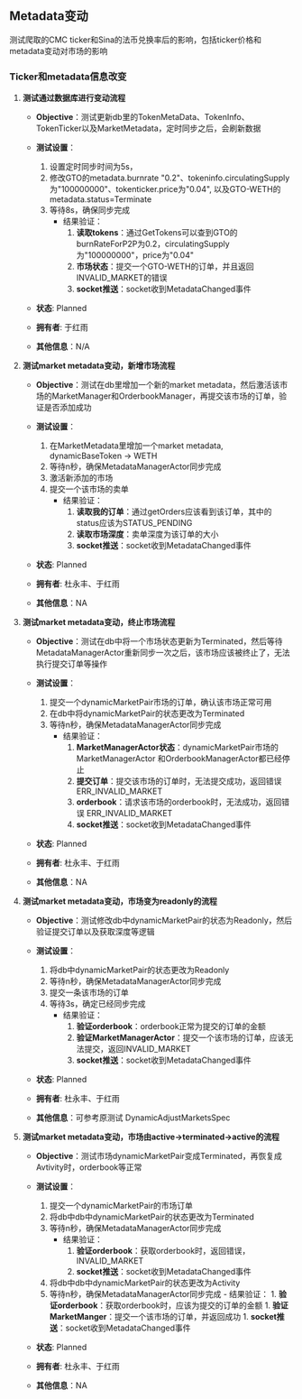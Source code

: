 ## Metadata变动

测试爬取的CMC ticker和Sina的法币兑换率后的影响，包括ticker价格和metadata变动对市场的影响

 ### Ticker和metadata信息改变
 
 1. **测试通过数据库进行变动流程**
     - **Objective**：测试更新db里的TokenMetaData、TokenInfo、TokenTicker以及MarketMetadata，定时同步之后，会刷新数据
 
     - **测试设置**：
         1. 设置定时同步时间为5s，
         1. 修改GTO的metadata.burnrate "0.2"、tokeninfo.circulatingSupply为"100000000"、tokenticker.price为"0.04", 以及GTO-WETH的metadata.status=Terminate
         1. 等待8s，确保同步完成
            - 结果验证：
                1. **读取tokens**：通过GetTokens可以查到GTO的burnRateForP2P为0.2，circulatingSupply为"100000000"，price为"0.04"
                1. **市场状态**：提交一个GTO-WETH的订单，并且返回INVALID_MARKET的错误
                1. **socket推送**：socket收到MetadataChanged事件
 
     - **状态**: Planned
 
     - **拥有者**: 于红雨
 
     - **其他信息**：N/A
     
 1. **测试market metadata变动，新增市场流程**
     - **Objective**：测试在db里增加一个新的market metadata，然后激活该市场的MarketManager和OrderbookManager，再提交该市场的订单，验证是否添加成功
  
     - **测试设置**：
  
         1. 在MarketMetadata里增加一个market metadata, dynamicBaseToken -> WETH
         1. 等待n秒，确保MetadataManagerActor同步完成
         1. 激活新添加的市场
         1. 提交一个该市场的卖单
            - 结果验证：
                1. **读取我的订单**：通过getOrders应该看到该订单，其中的status应该为STATUS_PENDING
                1. **读取市场深度**：卖单深度为该订单的大小
                1. **socket推送**：socket收到MetadataChanged事件
  
     - **状态**: Planned
  
     - **拥有者**: 杜永丰、于红雨
  
     - **其他信息**：NA

 1. **测试market metadata变动，终止市场流程**
    - **Objective**：测试在db中将一个市场状态更新为Terminated，然后等待MetadataManagerActor重新同步一次之后，该市场应该被终止了，无法执行提交订单等操作
   
    - **测试设置**：
   
        1. 提交一个dynamicMarketPair市场的订单，确认该市场正常可用
        1. 在db中将dynamicMarketPair的状态更改为Terminated
        1. 等待n秒，确保MetadataManagerActor同步完成
            - 结果验证：
                1. **MarketManagerActor状态**：dynamicMarketPair市场的MarketManagerActor 和OrderbookManagerActor都已经停止
                1. **提交订单**：提交该市场的订单时，无法提交成功，返回错误 ERR_INVALID_MARKET
                1. **orderbook**：请求该市场的orderbook时，无法成功，返回错误 ERR_INVALID_MARKET
                1. **socket推送**：socket收到MetadataChanged事件
   
    - **状态**: Planned
   
    - **拥有者**: 杜永丰、于红雨
   
    - **其他信息**：NA
       
 1. **测试market metadata变动，市场变为readonly的流程**
    - **Objective**：测试修改db中dynamicMarketPair的状态为Readonly，然后验证提交订单以及获取深度等逻辑
    
    - **测试设置**：
    
        1. 将db中dynamicMarketPair的状态更改为Readonly
        1. 等待n秒，确保MetadataManagerActor同步完成
        1. 提交一条该市场的订单
        1. 等待3s，确定已经同步完成
            - 结果验证：
                1. **验证orderbook**：orderbook正常为提交的订单的金额
                1. **验证MarketManagerActor**：提交一个该市场的订单，应该无法提交，返回INVALID_MARKET
                1. **socket推送**：socket收到MetadataChanged事件
    
    - **状态**: Planned
    
    - **拥有者**: 杜永丰、于红雨
    
    - **其他信息**：可参考原测试  DynamicAdjustMarketsSpec
    
 1. **测试market metadata变动，市场由active->terminated->active的流程**
     - **Objective**：测试市场dynamicMarketPair变成Terminated，再恢复成Avtivity时，orderbook等正常
     
     - **测试设置**：
         1. 提交一个dynamicMarketPair的市场订单
         1. 将db中db中dynamicMarketPair的状态更改为Terminated
         1. 等待n秒，确保MetadataManagerActor同步完成
            - 结果验证：
                1. **验证orderbook**：获取orderbook时，返回错误，INVALID_MARKET
                1. **socket推送**：socket收到MetadataChanged事件
         1. 将db中db中dynamicMarketPair的状态更改为Activity
         1. 等待n秒，确保MetadataManagerActor同步完成
                     - 结果验证：
                         1. **验证orderbook**：获取orderbook时，应该为提交的订单的金额
                         1. **验证MarketManger**：提交一个该市场的订单，并返回成功
                         1. **socket推送**：socket收到MetadataChanged事件
     
     - **状态**: Planned
     
     - **拥有者**: 杜永丰、于红雨
     
     - **其他信息**：NA